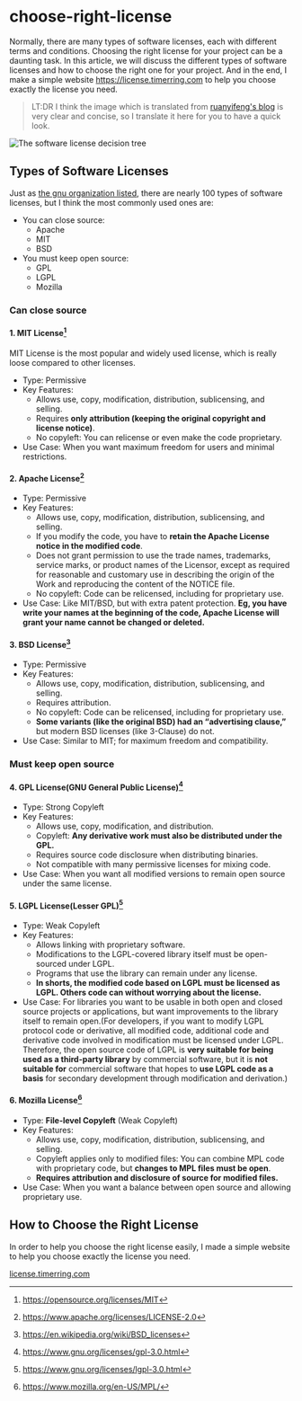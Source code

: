 # choose-right-license

Normally, there are many types of software licenses, each with different terms and conditions. Choosing the right license for your project can be a daunting task. In this article, we will discuss the different types of software licenses and how to choose the right one for your project. And in the end, I make a simple website https://license.timerring.com to help you choose exactly the license you need.

> LT:DR I think the image which is translated from [ruanyifeng's blog](https://www.ruanyifeng.com/blog/2011/05/how_to_choose_free_software_licenses.html) is very clear and concise, so I translate it here for you to have a quick look.

![The software license decision tree](https://cdn.jsdelivr.net/gh/timerring/scratchpad2023/2024/2025-05-24-20-38-53.png)

## Types of Software Licenses

Just as [the gnu organization listed](https://www.gnu.org/licenses/license-list.html), there are nearly 100 types of software licenses, but I think the most commonly used ones are:

- You can close source:
  - Apache
  - MIT
  - BSD
- You must keep open source:
  - GPL
  - LGPL
  - Mozilla

### Can close source

#### 1. MIT License[^MIT]

MIT License is the most popular and widely used license, which is really loose compared to other licenses.

- Type: Permissive
- Key Features:
  - Allows use, copy, modification, distribution, sublicensing, and selling.
  - Requires **only attribution (keeping the original copyright and license notice)**.
  - No copyleft: You can relicense or even make the code proprietary.
- Use Case: When you want maximum freedom for users and minimal restrictions.

[^MIT]: https://opensource.org/licenses/MIT

#### 2. Apache License[^Apache]

- Type: Permissive
- Key Features:
  - Allows use, copy, modification, distribution, sublicensing, and selling.
  - If you modify the code, you have to **retain the Apache License notice in the modified code**.
  - Does not grant permission to use the trade names, trademarks, service marks, or product names of the Licensor, except as required for reasonable and customary use in describing the origin of the Work and reproducing the content of the NOTICE file.
  - No copyleft: Code can be relicensed, including for proprietary use.
- Use Case: Like MIT/BSD, but with extra patent protection. **Eg, you have write your names at the beginning of the code, Apache License will grant your name cannot be changed or deleted.**

[^Apache]: https://www.apache.org/licenses/LICENSE-2.0

#### 3. BSD License[^BSD]

- Type: Permissive
- Key Features:
  - Allows use, copy, modification, distribution, sublicensing, and selling.
  - Requires attribution.
  - No copyleft: Code can be relicensed, including for proprietary use.
  - **Some variants (like the original BSD) had an “advertising clause,”** but modern BSD licenses (like 3-Clause) do not.
- Use Case: Similar to MIT; for maximum freedom and compatibility.

[^BSD]: https://en.wikipedia.org/wiki/BSD_licenses

### Must keep open source

#### 4. GPL License(GNU General Public License)[^GPL] 

- Type: Strong Copyleft
- Key Features:
  - Allows use, copy, modification, and distribution.
  - Copyleft: **Any derivative work must also be distributed under the GPL.**
  - Requires source code disclosure when distributing binaries.
  - Not compatible with many permissive licenses for mixing code.
- Use Case: When you want all modified versions to remain open source under the same license.

[^GPL]: https://www.gnu.org/licenses/gpl-3.0.html

#### 5. LGPL License(Lesser GPL)[^LGPL]

- Type: Weak Copyleft
- Key Features:
  - Allows linking with proprietary software.
  - Modifications to the LGPL-covered library itself must be open-sourced under LGPL.
  - Programs that use the library can remain under any license.
  - **In shorts, the modified code based on LGPL must be licensed as LGPL. Others code can without worrying about the license.**
- Use Case: For libraries you want to be usable in both open and closed source projects or applications, but want improvements to the library itself to remain open.(For developers, if you want to modify LGPL protocol code or derivative, all modified code, additional code and derivative code involved in modification must be licensed under LGPL. Therefore, the open source code of LGPL is **very suitable for being used as a third-party library** by commercial software, but it is **not suitable for** commercial software that hopes to **use LGPL code as a basis** for secondary development through modification and derivation.)

[^LGPL]: https://www.gnu.org/licenses/lgpl-3.0.html

#### 6. Mozilla License[^Mozilla]

- Type: **File-level Copyleft** (Weak Copyleft)
- Key Features:
  - Allows use, copy, modification, distribution, sublicensing, and selling.
  - Copyleft applies only to modified files: You can combine MPL code with proprietary code, but **changes to MPL files must be open**.
  - **Requires attribution and disclosure of source for modified files.**
- Use Case: When you want a balance between open source and allowing proprietary use.

[^Mozilla]: https://www.mozilla.org/en-US/MPL/

## How to Choose the Right License

In order to help you choose the right license easily, I made a simple website to help you choose exactly the license you need.

[license.timerring.com](https://license.timerring.com)